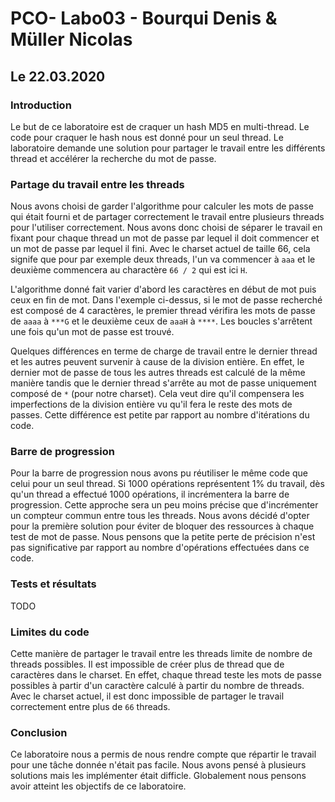 # PCO- Labo03 - Bourqui Denis & Müller Nicolas

## Le 22.03.2020

### Introduction

Le but de ce laboratoire est de craquer un hash MD5 en multi-thread. Le code pour craquer le hash nous est donné pour un seul thread. Le laboratoire demande une solution pour partager le travail entre les différents thread et accélérer la recherche du mot de passe.

### Partage du travail entre les threads 

Nous avons choisi de garder l'algorithme pour calculer les mots de passe qui était fourni et de partager correctement le travail entre plusieurs threads pour l'utiliser correctement. Nous avons donc choisi de séparer le travail en fixant pour chaque thread un mot de passe par lequel il doit commencer et un mot de passe par lequel il fini. Avec le charset actuel de taille 66, cela signife que pour par exemple deux threads, l'un va commencer à `aaa` et le deuxième commencera au charactère `66 / 2` qui est ici `H`. 

L'algorithme donné fait varier d'abord les caractères en début de mot puis ceux en fin de mot. Dans l'exemple ci-dessus, si le mot de passe recherché est composé de 4 caractères, le premier thread vérifira les mots de passe de `aaaa` à `***G` et le deuxième ceux de `aaaH` à `****`. Les boucles s'arrêtent une fois qu'un mot de passe est trouvé.

Quelques différences en terme de charge de travail entre le dernier thread et les autres peuvent survenir à cause de la division entière. En effet, le dernier mot de passe de tous les autres threads est calculé de la même manière tandis que le dernier thread s'arrête au mot de passe uniquement composé de `*` (pour notre charset). Cela veut dire qu'il compensera les imperfections de la division entière vu qu'il fera le reste des mots de passes. Cette différence est petite par rapport au nombre d'itérations du code.  

### Barre de progression

Pour la barre de progression nous avons pu réutiliser le même code que celui pour un seul thread. Si 1000 opérations représentent 1% du travail, dès qu'un thread a effectué 1000 opérations, il incrémentera la barre de progression. Cette approche sera un peu moins précise que d'incrémenter un compteur commun entre tous les threads. Nous avons décidé d'opter pour la première solution pour éviter de bloquer des ressources à chaque test de mot de passe. Nous pensons que la petite perte de précision n'est pas significative par rapport au nombre d'opérations effectuées dans ce code.

### Tests et résultats

TODO

### Limites du code

Cette manière de partager le travail entre les threads limite de nombre de threads possibles. Il est impossible de créer plus de thread que de caractères dans le charset. En effet, chaque thread teste les mots de passe possibles à partir d'un caractère calculé à partir du nombre de threads. Avec le charset actuel, il est donc impossible de partager le travail correctement entre plus de `66` threads.

### Conclusion

Ce laboratoire nous a permis de nous rendre compte que répartir le travail pour une tâche donnée n'était pas facile. Nous avons pensé à plusieurs solutions mais les implémenter était difficle. Globalement nous pensons avoir atteint les objectifs de ce laboratoire.

